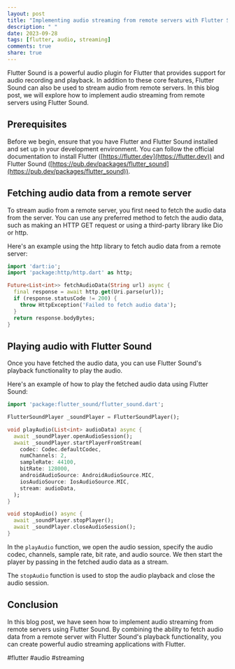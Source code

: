 ```yaml
---
layout: post
title: "Implementing audio streaming from remote servers with Flutter Sound"
description: " "
date: 2023-09-28
tags: [flutter, audio, streaming]
comments: true
share: true
---
```


Flutter Sound is a powerful audio plugin for Flutter that provides support for audio recording and playback. In addition to these core features, Flutter Sound can also be used to stream audio from remote servers. In this blog post, we will explore how to implement audio streaming from remote servers using Flutter Sound.

## Prerequisites

Before we begin, ensure that you have Flutter and Flutter Sound installed and set up in your development environment. You can follow the official documentation to install Flutter ([https://flutter.dev](https://flutter.dev)) and Flutter Sound ([https://pub.dev/packages/flutter_sound](https://pub.dev/packages/flutter_sound)).

## Fetching audio data from a remote server

To stream audio from a remote server, you first need to fetch the audio data from the server. You can use any preferred method to fetch the audio data, such as making an HTTP GET request or using a third-party library like Dio or http.

Here's an example using the http library to fetch audio data from a remote server:

```dart
import 'dart:io';
import 'package:http/http.dart' as http;

Future<List<int>> fetchAudioData(String url) async {
  final response = await http.get(Uri.parse(url));
  if (response.statusCode != 200) {
    throw HttpException('Failed to fetch audio data');
  }
  return response.bodyBytes;
}
```

## Playing audio with Flutter Sound

Once you have fetched the audio data, you can use Flutter Sound's playback functionality to play the audio.

Here's an example of how to play the fetched audio data using Flutter Sound:

```dart
import 'package:flutter_sound/flutter_sound.dart';

FlutterSoundPlayer _soundPlayer = FlutterSoundPlayer();

void playAudio(List<int> audioData) async {
  await _soundPlayer.openAudioSession();
  await _soundPlayer.startPlayerFromStream(
    codec: Codec.defaultCodec,
    numChannels: 2,
    sampleRate: 44100,
    bitRate: 128000,
    androidAudioSource: AndroidAudioSource.MIC,
    iosAudioSource: IosAudioSource.MIC,
    stream: audioData,
  );
}

void stopAudio() async {
  await _soundPlayer.stopPlayer();
  await _soundPlayer.closeAudioSession();
}
```

In the `playAudio` function, we open the audio session, specify the audio codec, channels, sample rate, bit rate, and audio source. We then start the player by passing in the fetched audio data as a stream.

The `stopAudio` function is used to stop the audio playback and close the audio session.

## Conclusion

In this blog post, we have seen how to implement audio streaming from remote servers using Flutter Sound. By combining the ability to fetch audio data from a remote server with Flutter Sound's playback functionality, you can create powerful audio streaming applications with Flutter.

#flutter #audio #streaming